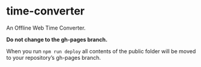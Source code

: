 # time-converter

An Offline Web Time Converter.

**Do not change to the gh-pages branch.**

When you run `npm run deploy` all contents of the public folder will be moved to
your repository’s gh-pages branch. 